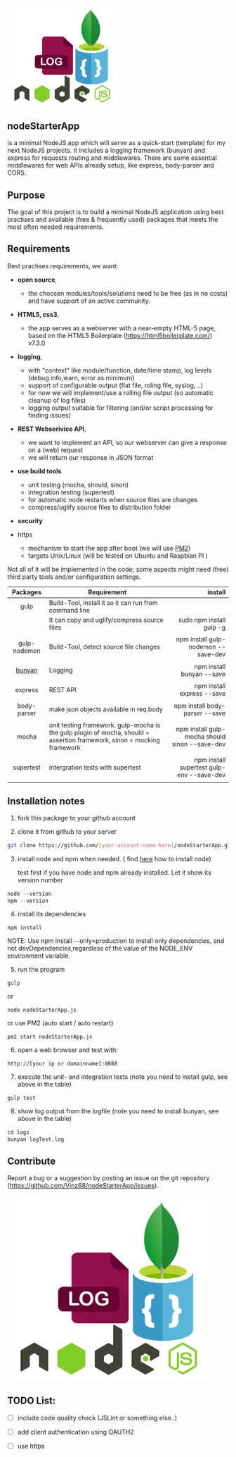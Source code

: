 <img src="https://raw.githubusercontent.com/Vinz68/logTest/master/images/logTestImg.png" width="250"></img> 
## nodeStarterApp 
is a minimal NodeJS app which will serve as a quick-start (template) for my next NodeJS projects. It includes a logging framework (bunyan) and express for requests routing and middlewares. 
There are some essential middlewares for web APIs already setup, like express, body-parser and CORS.

## Purpose 
The goal of this project is to build a minimal NodeJS application using best practises and available (free & frequently used) packages that meets the most often needed requirements.

## Requirements
Best practises requirements, we want:
- **open source**,
  - the choosen modules/tools/solutions need to be free (as in no costs) and have support of an active community.
- **HTML5, css3**,
  - the app serves as a webserver with a near-empty HTML-5 page, based on the HTML5 Boilerplate (https://html5boilerplate.com/) v7.3.0
- **logging**, 
  - with "context" like module/function, date/time stamp, log levels (debug info,warn, error as minimum)
  - support of configurable output (flat file, roling file, syslog, ..)
  - for now we will implement/use a rolling file output (so automatic cleanup of log files)
  - logging output suitable for filtering (and/or script processing for finding issues)
- **REST Webserivice API**,
  - we want to implement an API, so our webserver can give a response on a (web) request
  - we will return our response in JSON format
- **use build tools** 
  - unit testing (mocha, should, sinon)  
  - integration testing (supertest)
   - for automatic node restarts when source files are changes
  - compress/uglify source files to distribution folder 
- **security**

- https
  - mechanism to start the app after boot (we will use [PM2](http://pm2.keymetrics.io/)) 
  - targets Unix/Linux (will be tested on Ubuntu and Raspbian PI )


Not all of it will be implemented in the code; some aspects might need (free) third party tools and/or configuration settings.

| Packages        | Requirement           | install        |
|:---------------:| --------------------- | --------------:|
| gulp | Build-Tool, install it so it can run from command line |  |
|  | It can copy and uglify/compress source files | sudo npm install gulp -g ||  | to the destination/production folder |  |
|  | |  |
| gulp-nodemon | Build-Tool, detect source file changes | npm install gulp-nodemon --save-dev |
|  | |  |
| [bunyan](https://github.com/trentm/node-bunyan) | Logging | npm install bunyan --save |
|  | |  |
| express | REST API | npm install express --save |
|  | |  |
| body-parser | make json objects available in req.body | npm install body-parser --save |
|  | |  |
| mocha | unit testing framework. gulp-mocha is the gulp plugin of mocha, should = assertion framework, sinon = mocking framework | npm install gulp-mocha should sinon --save-dev |
|  | |  |
| supertest | intergration tests with supertest | npm install supertest gulp-env --save-dev |
|  | |  |



## Installation notes
1. fork this package to your github account


2. clone it from github to your server 
``` bash
git clone https://github.com/[your-account-name-here]/nodeStarterApp.git
```


3. install node and npm when needed.   ( find [here](https://github.com/nodesource/distributions) how to install node)
   
   test first if you have node and npm already installed. Let it show its version number

```
node --version
npm --version
```



4. install its dependencies 
```
npm install
```
NOTE: Use npm install --only=production to install only dependencies, and not devDependencies,regardless of the value of the NODE_ENV environment variable.


5. run the program
```
gulp
```
or
```
node nodeStarterApp.js
```
or use PM2 (auto start / auto restart)
```
pm2 start nodeStarterApp.js
```

6. open a web browser and test with:
```
http://[your ip or domainname]:8088
```


7. execute the unit- and integration tests
(note you need to install gulp, see above in the table)
```
gulp test
```


8. show log output from the logfile 
(note you need to install bunyan, see above in the table)
```
cd logs
bunyan logTest.log 
```



## Contribute

Report a bug or a suggestion by posting an issue on the git repository (https://github.com/Vinz68/nodeStarterApp/issues).

![Alt text](images/logTestImg.png?raw=true "logTest")


 
## TODO List:
 - [ ] include code quality check (JSLint or something else..)     
 - [ ] add client authentication using OAUTH2 
 - [ ] use https




